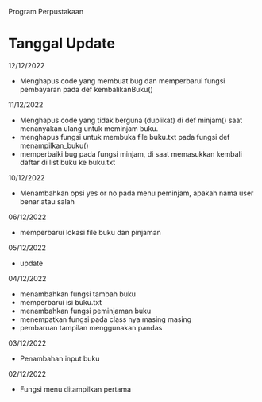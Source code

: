 Program Perpustakaan
# Tanggal Update 
12/12/2022
- Menghapus code yang membuat bug dan memperbarui fungsi pembayaran pada def kembalikanBuku()

11/12/2022
- Menghapus code yang tidak berguna (duplikat) di def minjam() saat menanyakan ulang untuk meminjam buku.
- menghapus fungsi untuk membuka file buku.txt pada fungsi def menampilkan_buku()
- memperbaiki bug pada fungsi minjam, di saat memasukkan kembali daftar di list buku ke buku.txt

10/12/2022
- Menambahkan opsi yes or no pada menu peminjam, apakah nama user benar atau salah

06/12/2022
- memperbarui lokasi file buku dan pinjaman

05/12/2022
- update

04/12/2022
- menambahkan fungsi tambah buku
- memperbarui isi buku.txt
- menambahkan fungsi peminjaman buku
- menempatkan fungsi pada class nya masing masing
- pembaruan tampilan menggunakan pandas

03/12/2022
- Penambahan input buku

02/12/2022 
- Fungsi menu ditampilkan pertama

